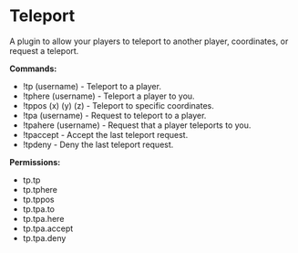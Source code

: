# Teleport
A plugin to allow your players to teleport to another player, coordinates, or request a teleport.

**Commands:**
* !tp (username) - Teleport to a player.
* !tphere (username) - Teleport a player to you.
* !tppos (x) (y) (z) - Teleport to specific coordinates.
* !tpa (username) - Request to teleport to a player.
* !tpahere (username) - Request that a player teleports to you.
* !tpaccept - Accept the last teleport request.
* !tpdeny - Deny the last teleport request.

**Permissions:**
* tp.tp
* tp.tphere
* tp.tppos
* tp.tpa.to
* tp.tpa.here
* tp.tpa.accept
* tp.tpa.deny
